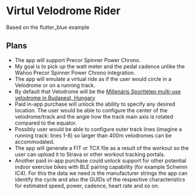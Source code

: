# Virtul Velodrome Rider

Based on the flutter_blue example

## Plans

* The app will support Precor Spinner Power Chrono.
* My goal is to pick up the watt meter and the pedal cadence unlike the Wahoo Precor Spinner Power Chrono integration.
* The app will emulate a virtual ride as if the user would circle in a Velodrome or on a running track.
* By default that Velodrome will be the [Millenáris Sporttelep multi-use velodrome in Budapest, Hungary](https://en.wikipedia.org/wiki/Millen%C3%A1ris_Sporttelep)
* Paid in-app purchase will unlock the ability to specify any desired location. The user would be able to configure the center of the velodrome/track and the angle how the track main axis is rotated compared to the equator.
* Possibly user would be able to configure outer track lines (imagine a running track: lines 1-8) so larger than 400m velodromes can be accommodated.
* The app will generate a FIT or TCX file as a result of the workout so the user can upload it to Strava or other workout tracking portals.
* Another paid in-app purchase could unlock support for other potential indoor exercise bikes with BLE pairing capability (for example Schwinn IC4). For this the data we need is the manufacturer strings the app can identify the cycle and also the GUIDs of the respective characteristics for estimated speed, power, cadence, heart rate and so on.

